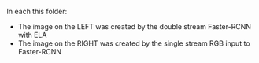 In each this folder:
- The image on the LEFT was created by the double stream Faster-RCNN with ELA
- The image on the RIGHT was created by the single stream RGB input to Faster-RCNN
